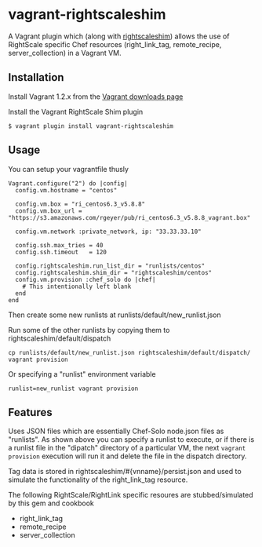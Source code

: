 # vagrant-rightscaleshim

A Vagrant plugin which (along with [rightscaleshim](https://github.com/rgeyer-rs-cookbooks/rightscaleshim)) allows the use of RightScale specific Chef resources (right_link_tag, remote_recipe, server_collection) in a Vagrant VM.

## Installation

Install Vagrant 1.2.x from the [Vagrant downloads page](http://downloads.vagrantup.com/)

Install the Vagrant RightScale Shim plugin

    $ vagrant plugin install vagrant-rightscaleshim

## Usage

You can setup your vagrantfile thusly

    Vagrant.configure("2") do |config|
      config.vm.hostname = "centos"

      config.vm.box = "ri_centos6.3_v5.8.8"
      config.vm.box_url = "https://s3.amazonaws.com/rgeyer/pub/ri_centos6.3_v5.8.8_vagrant.box"

      config.vm.network :private_network, ip: "33.33.33.10"

      config.ssh.max_tries = 40
      config.ssh.timeout   = 120

      config.rightscaleshim.run_list_dir = "runlists/centos"
      config.rightscaleshim.shim_dir = "rightscaleshim/centos"
      config.vm.provision :chef_solo do |chef|
        # This intentionally left blank
      end
    end

Then create some new runlists at runlists/default/new_runlist.json

Run some of the other runlists by copying them to rightscaleshim/default/dispatch

    cp runlists/default/new_runlist.json rightscaleshim/default/dispatch/
    vagrant provision

Or specifying a "runlist" environment variable

    runlist=new_runlist vagrant provision

## Features

Uses JSON files which are essentially Chef-Solo node.json files as "runlists".  As shown above you can specify a runlist to execute, or if there is a runlist file in the "dipatch" directory of a particular VM, the next `vagrant provision` execution will run it and delete the file in the dispatch directory.

Tag data is stored in rightscaleshim/#{vnname}/persist.json and used to simulate the functionality of the right_link_tag resource.

The following RightScale/RightLink specific resoures are stubbed/simulated by this gem and cookbook

  * right_link_tag
  * remote_recipe
  * server_collection
